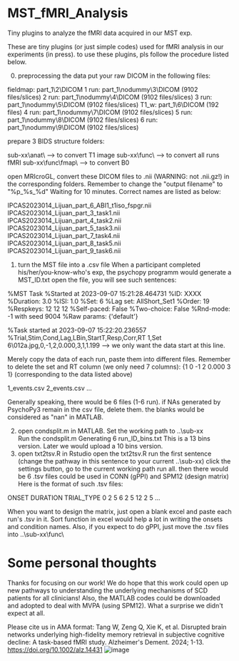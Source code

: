 # MST_fMRI_Analysis
Tiny plugins to analyze the fMRI data acquired in our MST exp.

These are tiny plugins (or just simple codes) used for fMRI analysis in our experiments (in press).
to use these plugins, pls follow the procedure listed below.

0. preprocessing the data
   put your raw DICOM in the following files:
   
fieldmap: part_1\2\DICOM
1 run: part_1\nodummy\3\DICOM (9102 files/slices)
2 run: part_1\nodummy\4\DICOM (9102 files/slices)
3 run: part_1\nodummy\5\DICOM (9102 files/slices)
T1_w:  part_1\6\DICOM (192 files)
4 run: part_1\nodummy\7\DICOM (9102 files/slices)
5 run: part_1\nodummy\8\DICOM (9102 files/slices)
6 run: part_1\nodummy\9\DICOM (9102 files/slices)
  
   prepare 3 BIDS structure folders:
   
sub-xx\anat\         ——> to convert T1 image
sub-xx\func\         ——> to convert all runs fMRI
sub-xx\func\fmap\         ——> to convert B0
   
   open MRIcroGL, convert these DICOM files to .nii (WARNING: not .nii.gz!) in the corresponding folders. Remember to change the "output filename" to "%p_%s_%d"
   Waiting for 10 minutes. Correct names are listed as below:
   
IPCAS2023014_Lijuan_part_6_ABI1_t1iso_fspgr.nii
IPCAS2023014_Lijuan_part_3_task1.nii
IPCAS2023014_Lijuan_part_4_task2.nii
IPCAS2023014_Lijuan_part_5_task3.nii
IPCAS2023014_Lijuan_part_7_task4.nii
IPCAS2023014_Lijuan_part_8_task5.nii
IPCAS2023014_Lijuan_part_9_task6.nii
   
1. turn the MST file into a .csv file
   When a participant completed his/her/you-know-who's exp, the psychopy programm would generate a MST_ID.txt
   open the file, you will see such sentences:

%MST Task
%Started at 2023-09-07 15:21:28.464731
%ID: XXXX
%Duration: 3.0
%ISI: 1.0
%Set: 6
%Lag set: AllShort_Set1
%Order: 19
%Respkeys: 12 12 12
%Self-paced: False
%Two-choice: False
%Rnd-mode: -1 with seed 9004
%Raw params: {'default'}

%Task started at 2023-09-07 15:22:20.236557
%Trial,Stim,Cond,Lag,LBin,StartT,Resp,Corr,RT
1,Set 6\012a.jpg,0,-1,2,0.000,3,1,1.199          ——> we only want the data start at this line.

   Merely copy the data of each run, paste them into different files. Remember to delete the set and RT column (we only need 7 columns): {1	0	-1	2	0.000	3	1} (corresponding to the data listed above)

1_events.csv
2_events.csv
...

   Generally speaking, there would be 6 files (1-6 run). if NAs generated by PsychoPy3 remain in the csv file, delete them. the blanks would be considered as "nan" in MATLAB.

2. open condsplit.m in MATLAB.
   Set the working path to ..\sub-xx\
   Run the condsplit.m
   Generating 6 run_ID_bins.txt
   This is a 13 bins version. Later we would upload a 10 bins version.
3. open txt2tsv.R in Rstudio
   open the txt2tsv.R
   run the first sentence (change the pathway in this sentence to your current ..\sub-xx\)
   click the settings button, go to the current working path
   run all. then there would be 6 .tsv files could be used in CONN (gPPI) and SPM12 (design matrix)
   Here is the format of such .tsv files:

ONSET	DURATION	TRIAL_TYPE
0	2	5
6	2	5
12	2	5
...

  When you want to design the matrix, just open a blank excel and paste each run's .tsv in it. Sort function in excel would help a lot in writing the onsets and condition names.
  Also, if you expect to do gPPI, just move the .tsv files into ..\sub-xx\func\

# Some personal thoughts
Thanks for focusing on our work! We do hope that this work could open up new pathways to understanding the underlying mechanisms of SCD patients for all clinicians!
Also, the MATLAB codes could be downloaded and adopted to deal with MVPA (using SPM12). What a surprise we didn't expect at all.

Please cite us in AMA format:
Tang W, Zeng Q, Xie K, et al. Disrupted brain networks underlying high-fidelity memory retrieval in subjective cognitive decline: A task-based fMRI study. Alzheimer's Dement. 2024; 1-13. https://doi.org/10.1002/alz.14431
![image](https://github.com/user-attachments/assets/f60af9cc-e71a-4c69-8866-705c5424c1cb)

